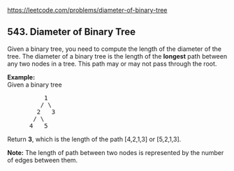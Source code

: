 https://leetcode.com/problems/diameter-of-binary-tree

## 543. Diameter of Binary Tree

<div><p>
Given a binary tree, you need to compute the length of the diameter of the tree. The diameter of a binary tree is the length of the <b>longest</b> path between any two nodes in a tree. This path may or may not pass through the root.
</p>
<p>
<b>Example:</b><br/>
Given a binary tree <br/>
</p><pre>          1
         / \
        2   3
       / \     
      4   5    
</pre>
<p></p>
<p>
Return <b>3</b>, which is the length of the path [4,2,1,3] or [5,2,1,3].
</p>
<p><b>Note:</b>
The length of path between two nodes is represented by the number of edges between them.
</p></div>
